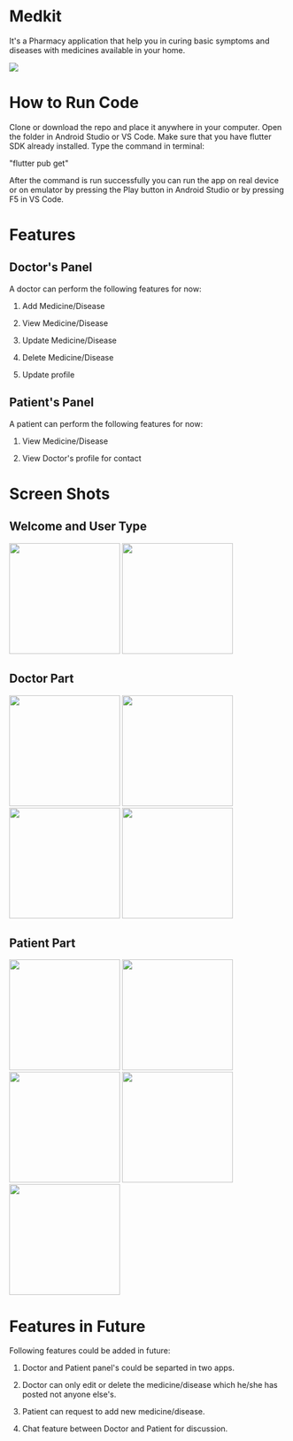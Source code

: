 # Medkit

It's a Pharmacy application that help you in curing basic symptoms and diseases with medicines available in your home.

<img src="Medical-application_flutter/images/MedKit.png">

# How to Run Code
Clone or download the repo and place it anywhere in your computer. Open the folder in Android Studio or VS Code. Make sure that you have flutter SDK already installed. Type the command in terminal:

"flutter pub get"

After the command is run successfully you can run the app on real device or on emulator by pressing the Play button in Android Studio or by pressing F5 in VS Code.

# Features
## Doctor's Panel
A doctor can perform the following features for now:

1. Add Medicine/Disease

2. View Medicine/Disease

3. Update Medicine/Disease

4. Delete Medicine/Disease

5. Update profile

## Patient's Panel
A patient can perform the following features for now:

1. View Medicine/Disease

2. View Doctor's profile for contact

# Screen Shots

## Welcome and User Type
<img src="Medical-application_flutter/images/welcome.jpg" width = 200> <img src="Medical-application_flutter/images/user.jpg" width = 200>

## Doctor Part
<img src="Medical-application_flutter/images/doctoLogin.jpg" width = 200> <img src="Medical-application_flutter/images/doctorpanel.jpg" width = 200> <img src="Medical-application_flutter/images/doctorEdit.jpg" width = 200> <img src="Medical-application_flutter/images/doctorProfile.jpg" width = 200>

## Patient Part
<img src="Medical-application_flutter/images/patientLogin.jpg" width = 200> <img src="Medical-application_flutter/images/patientPanel.jpg" width = 200> <img src="Medical-application_flutter/images/medDetails.jpg" width = 200> <img src="Medical-application_flutter/images/doctorDetails.jpg" width = 200> <img src="Medical-application_flutter/images/patientProfile.jpg" width = 200>

# Features in Future
Following features could be added in future:

1. Doctor and Patient panel's could be separted in two apps.

2. Doctor can only edit or delete the medicine/disease which he/she has posted not anyone else's.

3. Patient can request to add new medicine/disease.

4. Chat feature between Doctor and Patient for discussion.
